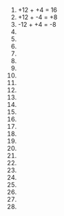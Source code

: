 1. +12 + +4 = 16
2. +12 + -4 = +8
3. -12 + +4 = -8
4. 
5. 
6. 
7. 
8. 
9. 
10. 
11. 
12. 
13. 
  1. 
  2. 
  3. 
  4. 
14. 
  1. 
  2. 
  3. 
  4. 
15. 
16. 
  1. 
  2. 
  3. 
  4. 
